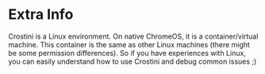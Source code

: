 # Extra Info
Crostini is a Linux environment. On native ChromeOS, it is a container/virtual machine. This container is the same as other Linux machines (there might be some permission differences). So if you have experiences with Linux, you can easily understand how to use Crostini and debug common issues ;)
